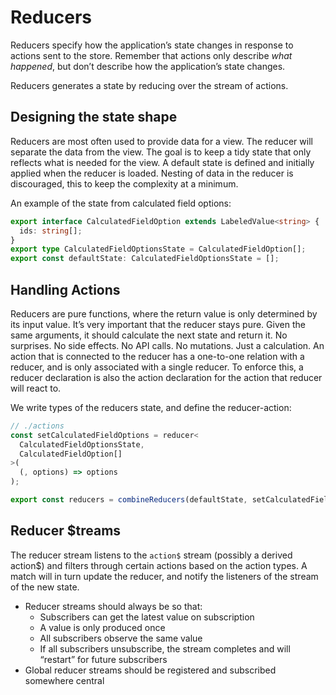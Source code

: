 # Reducers

Reducers specify how the application’s state changes in response to actions sent
to the store. Remember that actions only describe _what happened_, but don’t
describe how the application’s state changes.

Reducers generates a state by reducing over the stream of actions.

## Designing the state shape

Reducers are most often used to provide data for a view. The reducer will
separate the data from the view. The goal is to keep a tidy state that only
reflects what is needed for the view. A default state is defined and initially
applied when the reducer is loaded. Nesting of data in the reducer is
discouraged, this to keep the complexity at a minimum.

An example of the state from calculated field options:

```typescript
export interface CalculatedFieldOption extends LabeledValue<string> {
  ids: string[];
}
export type CalculatedFieldOptionsState = CalculatedFieldOption[];
export const defaultState: CalculatedFieldOptionsState = [];
```

## Handling Actions

Reducers are pure functions, where the return value is only determined by its
input value. It’s very important that the reducer stays pure. Given the same
arguments, it should calculate the next state and return it. No surprises. No
side effects. No API calls. No mutations. Just a calculation. An action that is
connected to the reducer has a one-to-one relation with a reducer, and is only
associated with a single reducer. To enforce this, a reducer declaration is
also the action declaration for the action that reducer will react to.

We write types of the reducers state, and define the reducer-action:

```typescript
// ./actions
const setCalculatedFieldOptions = reducer<
  CalculatedFieldOptionsState,
  CalculatedFieldOption[]
>(
  (, options) => options
);

export const reducers = combineReducers(defaultState, setCalculatedFieldOptions);
```

## Reducer \$treams

The reducer stream listens to the `action$` stream (possibly a derived action\$)
and filters through certain actions based on the action types. A match will in
turn update the reducer, and notify the listeners of the stream of the new state.

- Reducer streams should always be so that:
  - Subscribers can get the latest value on subscription
  - A value is only produced once
  - All subscribers observe the same value
  - If all subscribers unsubscribe, the stream completes and will
    “restart” for future subscribers
- Global reducer streams should be registered and subscribed somewhere central
